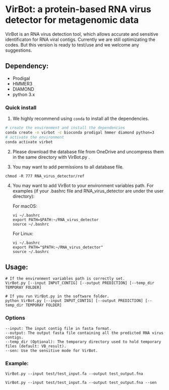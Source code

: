 # VirBot: a protein-based RNA virus detector for metagenomic data
VirBot is an RNA virus detection tool, which allows accurate and sensitive identificaton for RNA viral contigs. Currently we are still optimizating the codes. But this version is ready to test/use and we welcome any suggestions.

## Dependency:
* Prodigal
* HMMER3
* DIAMOND
* python 3.x

### Quick install

1. We highly recommend using `conda` to install all the dependencies.
```bash
# create the environment and install the dependencies
conda create -n virbot -c bioconda prodigal hmmer diamond python=3
# activate the environment
conda activate virbot
```

2. Please download the database file from OneDrive and uncompress them in the same directory with VirBot.py .

3. You may want to add permissions to all database file.
```
chmod -R 777 RNA_virus_detector/ref
```

4. You may want to add VirBot to your environment variables path.
For examples (if your .bashrc file and RNA_virus_detector are under the user directory):
    
    For macOS:
    ```
    vi ~/.bashrc
    export PATH=$PATH:~/RNA_virus_detector
    source ~/.bashrc
    ```
    
    For Linux:
    ```
    vi ~/.bashrc
    export PATH="$PATH:~/RNA_virus_detector"
    source ~/.bashrc
    ```


## Usage:

```
# If the environment variables path is correctly set.
VirBot.py [--input INPUT_CONTIG] [--output PREDICTION] [--temp_dir TEMPORAY FOLDER]

# If you run VirBot.py in the software folder.
python VirBot.py [--input INPUT_CONTIG] [--output PREDICTION] [--temp_dir TEMPORAY FOLDER]
```

### Options 

```
--input: The input contig file in fasta format.
--output: The output fasta file containing all the predicted RNA virus contigs.
--temp_dir (Optional): The temporary directory used to hold temporary files (default: VB_result).
--sen: Use the sensitive mode for VirBot.
```

### Example:
  
```
VirBot.py --input test/test_input.fa --output test_output.fna

VirBot.py --input test/test_input.fa --output test_output.fna --sen
```
